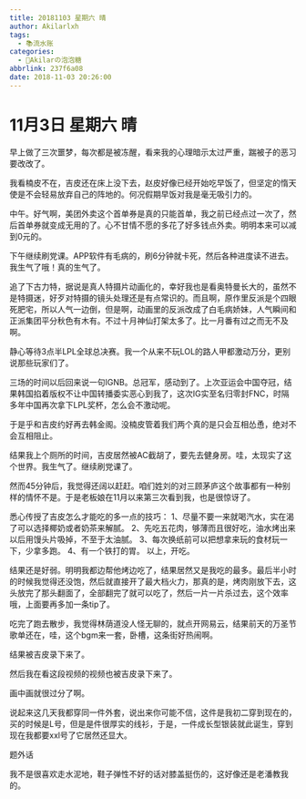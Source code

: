 ```yaml
---
title: 20181103 星期六 晴
author: Akilarlxh
tags:
  - 📚流水账
categories:
  - 🍬Akilarの泡泡糖
abbrlink: 237f6a08
date: 2018-11-03 20:26:00
---
```

# 11月3日 星期六 晴

早上做了三次噩梦，每次都是被冻醒，看来我的心理暗示太过严重，踹被子的恶习要改改了。

我看楠皮不在，吉皮还在床上没下去，赵皮好像已经开始吃早饭了，但坚定的惰天使是不会轻易放弃自己的阵地的。何况假期早饭对我是毫无吸引力的。

中午。好气啊，美团外卖这个首单券是真的只能首单，我之前已经点过一次了，然后首单券就变成无用的了。心不甘情不愿的多花了好多钱点外卖。明明本来可以减到0元的。

下午继续刷党课。APP软件有毛病的，刷6分钟就卡死，然后各种进度读不进去。我生气了哦！真的生气了。

追了下古力特，据说是真人特摄片动画化的，幸好我也是看奥特曼长大的，虽然不是特摄迷，好歹对特摄的镜头处理还是有点常识的。而且啊，原作里反派是个四眼死肥宅，所以人气一边倒，但是啊，动画里的反派改成了白毛病娇妹，人气瞬间和正派集团平分秋色有木有。不过十月神仙打架太多了。比一月番有过之而无不及啊。

静心等待3点半LPL全球总决赛。我一个从来不玩LOL的路人甲都激动万分，更别说那些玩家们了。

三场的时间以后回来说一句IGNB。总冠军，感动到了。上次亚运会中国夺冠，结果韩国掐着版权不让中国转播委实恶心到我了，这次IG实至名归零封FNC，时隔多年中国再次拿下LPL奖杯，怎么会不激动呢。

于是乎和吉皮约好再去韩金阁。没楠皮管着我们两个真的是只会互相怂恿，绝对不会互相阻止。

结果我上个厕所的时间，吉皮居然被AC截胡了，要先去健身房。哇，太现实了这个世界。我生气了。继续刷党课了。

然而45分钟后，我觉得还阔以赶赶。咱们姓刘的对三顾茅庐这个故事都有一种别样的情怀不是。于是老板娘在11月以来第三次看到我，也是很惊讶了。

悉心传授了吉皮怎么才能吃的多一点的技巧：
1、尽量不要一来就喝汽水，实在渴了可以选择椰奶或者奶茶来解腻。
2、先吃五花肉，够薄而且很好吃，油水烤出来以后用馒头片吸掉，不至于太油腻。
3、每次换纸前可以把想拿来玩的食材玩一下，少拿多跑。
4、有一个铁打的胃。
以上，开吃。

结果还是好弱。明明我都边帮他烤边吃了，结果居然又是我吃的最多。最后半小时的时候我觉得还没饱，然后就直接开了最大档火力，那真的是，烤肉刚放下去，这头放完了那头翻面了，全部翻完了就可以吃了，然后一片一片杀过去，这个效率哦，上面要再多加一条tip了。

吃完了跑去散步，我觉得林荫道没人怪无聊的，就点开网易云，结果前天的万圣节歌单还在，哇，这个bgm来一套，卧槽，这条街好热闹啊。

结果被吉皮录下来了。

然后我在看这段视频的视频也被吉皮录下来了。

画中画就很过分了啊。


说起来这几天我都穿同一件外套，说出来你可能不信，这件是我初二穿到现在的，买的时候是L号，但是是件很厚实的线衫，于是，一件成长型银装就此诞生，穿到现在我都要xxl号了它居然还显大。

题外话

我不是很喜欢走水泥地，鞋子弹性不好的话对膝盖挺伤的，这好像还是老潘教我的。